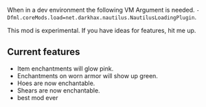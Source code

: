 When in a dev environment the following VM Argument is needed. `-Dfml.coreMods.load=net.darkhax.nautilus.NautilusLoadingPlugin`.

This mod is experimental. If you have ideas for features, hit me up. 

## Current features

- Item enchantments will glow pink.
- Enchantments on worn armor will show up green.
- Hoes are now enchantable.
- Shears are now enchantable.
- best mod ever